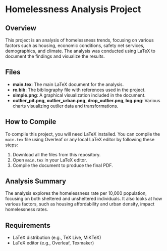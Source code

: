 # Homelessness Analysis Project

## Overview
This project is an analysis of homelessness trends, focusing on various factors such as housing, economic conditions, safety net services, demographics, and climate. The analysis was conducted using LaTeX to document the findings and visualize the results.

## Files
- **main.tex**: The main LaTeX document for the analysis.
- **re.bib**: The bibliography file with references used in the project.
- **simple.png**: A graphical visualization included in the document.
- **outlier_pit.png, outlier_urban.png, drop_outlier.png, log.png**: Various charts visualizing outlier data and transformations.

## How to Compile
To compile this project, you will need LaTeX installed. You can compile the `main.tex` file using Overleaf or any local LaTeX editor by following these steps:
1. Download all the files from this repository.
2. Open `main.tex` in your LaTeX editor.
3. Compile the document to produce the final PDF.

## Analysis Summary
The analysis explores the homelessness rate per 10,000 population, focusing on both sheltered and unsheltered individuals. It also looks at how various factors, such as housing affordability and urban density, impact homelessness rates.

## Requirements
- LaTeX distribution (e.g., TeX Live, MiKTeX)
- LaTeX editor (e.g., Overleaf, Texmaker)

